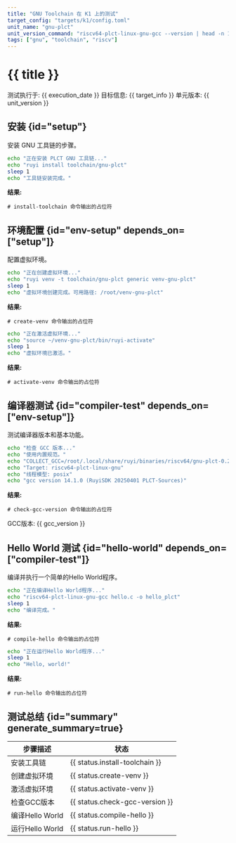 ```yaml
---
title: "GNU Toolchain 在 K1 上的测试"
target_config: "targets/k1/config.toml"
unit_name: "gnu-plct"
unit_version_command: "riscv64-plct-linux-gnu-gcc --version | head -n 1"
tags: ["gnu", "toolchain", "riscv"]
---
```


# {{ title }}

测试执行于: {{ execution_date }}
目标信息: {{ target_info }}
单元版本: {{ unit_version }}

## 安装 {id="setup"}

安装 GNU 工具链的步骤。

```bash {id="install-toolchain" exec=true description="安装工具链" assert.exit_code=0}
echo "正在安装 PLCT GNU 工具链..."
echo "ruyi install toolchain/gnu-plct"
sleep 1
echo "工具链安装完成。"
```

**结果:**
```output {ref="install-toolchain"}
# install-toolchain 命令输出的占位符
```

## 环境配置 {id="env-setup" depends_on=["setup"]}

配置虚拟环境。

```bash {id="create-venv" exec=true description="创建虚拟环境" assert.exit_code=0}
echo "正在创建虚拟环境..."
echo "ruyi venv -t toolchain/gnu-plct generic venv-gnu-plct"
sleep 1
echo "虚拟环境创建完成。可用路径: /root/venv-gnu-plct"
```

**结果:**
```output {ref="create-venv"}
# create-venv 命令输出的占位符
```

```bash {id="activate-venv" exec=true description="激活虚拟环境" assert.exit_code=0}
echo "正在激活虚拟环境..."
echo "source ~/venv-gnu-plct/bin/ruyi-activate"
sleep 1
echo "虚拟环境已激活。"
```

**结果:**
```output {ref="activate-venv"}
# activate-venv 命令输出的占位符
```

## 编译器测试 {id="compiler-test" depends_on=["env-setup"]}

测试编译器版本和基本功能。

```bash {id="check-gcc-version" exec=true description="检查GCC版本" assert.stdout_contains="GCC" extract.gcc_version=/version\s+([0-9.]+)/}
echo "检查 GCC 版本..."
echo "使用内置规范。"
echo "COLLECT_GCC=/root/.local/share/ruyi/binaries/riscv64/gnu-plct-0.20250401.0/bin/riscv64-plct-linux-gnu-gcc"
echo "Target: riscv64-plct-linux-gnu"
echo "线程模型: posix"
echo "gcc version 14.1.0 (RuyiSDK 20250401 PLCT-Sources)"
```

**结果:**
```output {ref="check-gcc-version"}
# check-gcc-version 命令输出的占位符
```

GCC版本: {{ gcc_version }}

## Hello World 测试 {id="hello-world" depends_on=["compiler-test"]}

编译并执行一个简单的Hello World程序。

```bash {id="compile-hello" exec=true description="编译Hello World" assert.exit_code=0}
echo "正在编译Hello World程序..."
echo "riscv64-plct-linux-gnu-gcc hello.c -o hello_plct"
sleep 1
echo "编译完成。"
```

**结果:**
```output {ref="compile-hello"}
# compile-hello 命令输出的占位符
```

```bash {id="run-hello" exec=true description="运行Hello World" assert.stdout_contains="Hello, world!" depends_on=["compile-hello"]}
echo "正在运行Hello World程序..."
sleep 1
echo "Hello, world!"
```

**结果:**
```output {ref="run-hello"}
# run-hello 命令输出的占位符
```

## 测试总结 {id="summary" generate_summary=true}

| 步骤描述 | 状态 |
|---------|------|
| 安装工具链 | {{ status.install-toolchain }} |
| 创建虚拟环境 | {{ status.create-venv }} |
| 激活虚拟环境 | {{ status.activate-venv }} |
| 检查GCC版本 | {{ status.check-gcc-version }} |
| 编译Hello World | {{ status.compile-hello }} |
| 运行Hello World | {{ status.run-hello }} |
